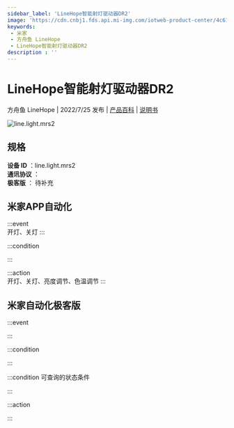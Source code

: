 ```yaml
---
sidebar_label: 'LineHope智能射灯驱动器DR2'
image: 'https://cdn.cnbj1.fds.api.mi-img.com/iotweb-product-center/4c61226095655ae03bc043d6625c8755_1642474159315.png?GalaxyAccessKeyId=AKVGLQWBOVIRQ3XLEW&Expires=9223372036854775807&Signature=JIfdPN9R7dugiXjk/xPnor1ymiU='
keywords: 
 - 米家
 - 方舟鱼 LineHope
 - LineHope智能射灯驱动器DR2
description : ''
---
```

# LineHope智能射灯驱动器DR2

方舟鱼 LineHope | 2022/7/25 发布 | [产品百科](https://home.mi.com/webapp/content/baike/product/index.html?model=line.light.mrs2/) | [说明书](https://home.mi.com/views/introduction.html?model=line.light.mrs2&region=cn)

![line.light.mrs2](https://cdn.cnbj1.fds.api.mi-img.com/iotweb-product-center/4c61226095655ae03bc043d6625c8755_1642474159315.png?GalaxyAccessKeyId=AKVGLQWBOVIRQ3XLEW&Expires=9223372036854775807&Signature=JIfdPN9R7dugiXjk/xPnor1ymiU=)

## 规格  
> 
**设备 ID** ：line.light.mrs2  
**通讯协议** ：  
**极客版**  ： 待补充 


## 米家APP自动化  

:::event  
开灯、关灯
:::

:::condition  

:::

:::action   
开灯、关灯、亮度调节、色温调节
:::

## 米家自动化极客版  

:::event  

:::

:::condition  

:::

:::condition 可查询的状态条件  

:::

:::action  

:::

        
